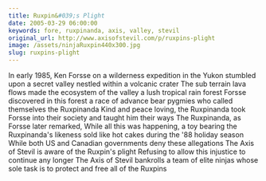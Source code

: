 ```yaml
---
title: Ruxpin&#039;s Plight
date: 2005-03-29 06:00:00
keywords: fore, ruxpinanda, axis, valley, stevil
original_url: http://www.axisofstevil.com/p/ruxpins-plight
image: /assets/ninjaRuxpin440x300.jpg
slug: ruxpins-plight
---
```


In early 1985, Ken Forsse on a wilderness expedition in the Yukon stumbled upon a secret valley nestled within a volcanic crater The sub terrain lava flows made the ecosystem of the valley a lush tropical rain forest Forsse discovered in this forest a race of advance bear pygmies who called themselves the Ruxpinanda Kind and peace loving, the Ruxpinanda took Forsse into their society and taught him their ways The Ruxpinanda, as Forsse later remarked,
While all this was happening, a toy bearing the Ruxpinanda&#039;s likeness sold like hot cakes during the &#039;88 holiday season While both US and Canadian governments deny these allegations The Axis of Stevil is aware of the Ruxpin&#039;s plight Refusing to allow this injustice to continue any longer The Axis of Stevil bankrolls a team of elite ninjas whose sole task is to protect and free all of the Ruxpins


